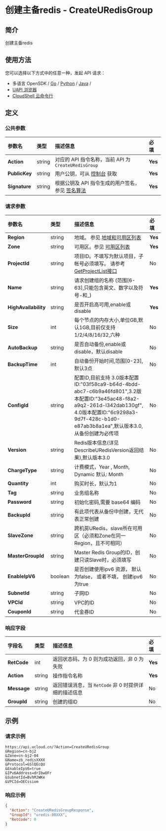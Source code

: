 # 创建主备redis - CreateURedisGroup

## 简介

创建主备redis






## 使用方法

您可以选择以下方式中的任意一种，发起 API 请求：
- 多语言 OpenSDK / [Go](https://github.com/ucloud/ucloud-sdk-go) / [Python](https://github.com/ucloud/ucloud-sdk-python3) / [Java](https://github.com/ucloud/ucloud-sdk-java) /
- [UAPI 浏览器](https://console.ucloud.cn/uapi/detail?id=CreateURedisGroup)
- [CloudShell 云命令行](https://shell.ucloud.cn/)


## 定义

### 公共参数

| 参数名 | 类型 | 描述信息 | 必填 |
|:---|:---|:---|:---|
| **Action**     | string  | 对应的 API 指令名称，当前 API 为 `CreateURedisGroup`                        | **Yes** |
| **PublicKey**  | string  | 用户公钥，可从 [控制台](https://console.ucloud.cn/uapi/apikey) 获取                                             | **Yes** |
| **Signature**  | string  | 根据公钥及 API 指令生成的用户签名，参见 [签名算法](api/summary/signature.md)  | **Yes** |

### 请求参数

| 参数名 | 类型 | 描述信息 | 必填 |
|:---|:---|:---|:---|
| **Region** | string | 地域。 参见 [地域和可用区列表](api/summary/regionlist) |**Yes**|
| **Zone** | string | 可用区。参见 [可用区列表](api/summary/regionlist) |**Yes**|
| **ProjectId** | string | 项目ID。不填写为默认项目，子帐号必须填写。 请参考[GetProjectList接口](api/summary/get_project_list) |No|
| **Name** | string | 请求创建组的名称 (范围[6-63],只能包含英文、数字以及符号-和_) |**Yes**|
| **HighAvailability** | string | 是否开启高可用,enable或disable |**Yes**|
| **Size** | int | 每个节点的内存大小,单位GB,默认1GB,目前仅支持1/2/4/8/16/32,六种 |No|
| **AutoBackup** | string | 是否自动备份,enable或disable，默认disable |No|
| **BackupTime** | int | 自动备份开始时间,范围[0-23],默认3点 |No|
| **ConfigId** | string | 配置ID,目前支持 3.0版本配置ID:"03f58ca9-b64d-4bdd-abc7-c6b9a46fd801",3.2版本配置ID:"3e45ac48-f8a2-a9q2-261d-l342dab130gf", 4.0版本配置ID:"6c9298a3-9d7f-428c-b1d0-e87ab3b8a1ea",默认版本3.0,从备份创建为必传项 |No|
| **Version** | string | Redis版本信息(详见DescribeURedisVersion返回结果),默认版本3.0 |No|
| **ChargeType** | string | 计费模式，Year , Month, Dynamic 默认: Month |No|
| **Quantity** | int | 购买时长，默认为1 |No|
| **Tag** | string | 业务组名称 |No|
| **Password** | string | 初始化密码,需要 base64 编码 |No|
| **BackupId** | string | 有此项代表从备份中创建，无代表正常创建 |No|
| **SlaveZone** | string | 跨机房URedis，slave所在可用区（必须和Zone在同一Region，且不可相同） |No|
| **MasterGroupId** | string | Master Redis Group的ID，创建只读Slave时，必须填写 |No|
| **EnableIpV6** | boolean | 是否创建使用ipv6 资源， 默认为false， 或者不填， 创建ipv6为true |No|
| **SubnetId** | string | 子网ID |No|
| **VPCId** | string | VPC的ID |No|
| **CouponId** | string | 代金券ID |No|

### 响应字段

| 字段名 | 类型 | 描述信息 | 必填 |
|:---|:---|:---|:---|
| **RetCode** | int | 返回状态码，为 0 则为成功返回，非 0 为失败 |**Yes**|
| **Action** | string | 操作指令名称 |**Yes**|
| **Message** | string | 返回错误消息，当 `RetCode` 非 0 时提供详细的描述信息 |No|
| **GroupId** | string | 创建的组ID |No|




## 示例

### 请求示例
    
```
https://api.ucloud.cn/?Action=CreateURedisGroup
&Region=cn-bj2
&Zone=cn-bj2-04
&Name=zb_redisXXXX
&Protocol=GSlQEcQU
&EnableIpV6=true
&IPv6Address=drIbwOFr
&SubnetId=BvhMJWKe
&VPCId=OECssiom
```

### 响应示例
    
```json
{
  "Action": "CreateURedisGroupResponse",
  "GroupId": "uredis-00XXX",
  "RetCode": 0
}
```





